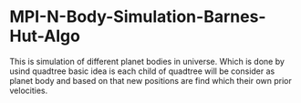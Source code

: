 MPI-N-Body-Simulation-Barnes-Hut-Algo
=====================================
This is simulation of different planet bodies in universe. Which is done by usind quadtree basic idea is each 
child of quadtree will be consider as planet body and based on that new positions are find which their own prior 
velocities.
